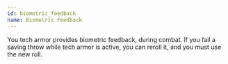 ```yaml
---
id: biometric_feedback
name: Biometric Feedback
---
```

You tech armor provides biometric feedback, during combat. If you fail a saving throw while tech armor is active, you can
reroll it, and you must use the new roll.